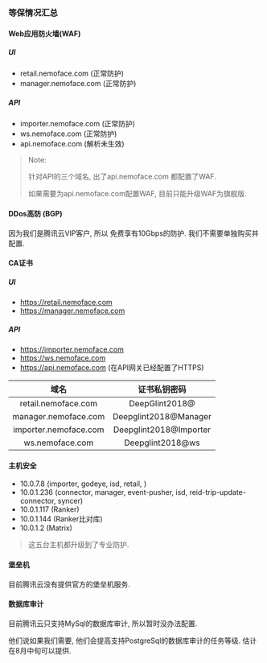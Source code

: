 ### 等保情况汇总



#### Web应用防火墙(WAF)

##### UI

- retail.nemoface.com (正常防护)
- manager.nemoface.com (正常防护)

##### API

- importer.nemoface.com (正常防护)
- ws.nemoface.com (正常防护)
- api.nemoface.com (解析未生效)

> Note:
>
> 针对API的三个域名, 出了api.nemoface.com 都配置了WAF.
>
> 如果需要为api.nemoface.com配置WAF, 目前只能升级WAF为旗舰版.

#### DDos高防 (BGP)

因为我们是腾讯云VIP客户, 所以 免费享有10Gbps的防护. 我们不需要单独购买并配置.

#### CA证书

##### UI

- https://retail.nemoface.com 
- https://manager.nemoface.com

##### API

- https://importer.nemoface.com 
- https://ws.nemoface.com 
- https://api.nemoface.com (在API网关已经配置了HTTPS)

|         域名          |      证书私钥密码      |
| :-------------------: | :--------------------: |
|  retail.nemoface.com  |     DeepGlint2018@     |
| manager.nemoface.com  | Deepglint2018@Manager  |
| importer.nemoface.com | Deepglint2018@Importer |
|    ws.nemoface.com    |    Deepglint2018@ws    |



#### 主机安全

- 10.0.7.8 (importer, godeye, isd, retail, )
- 10.0.1.236 (connector, manager, event-pusher, isd, reid-trip-update-connector, syncer)
- 10.0.1.117 (Ranker)
- 10.0.1.144 (Ranker比对库)
- 10.0.1.2 (Matrix)

> 这五台主机都升级到了专业防护.

#### 堡垒机

目前腾讯云没有提供官方的堡垒机服务.

#### 数据库审计

目前腾讯云只支持MySql的数据库审计, 所以暂时没办法配置.

他们说如果我们需要, 他们会提高支持PostgreSql的数据库审计的任务等级. 估计在8月中旬可以提供.